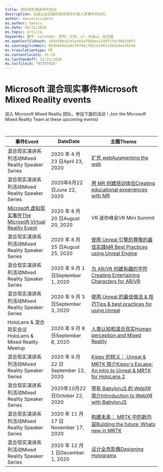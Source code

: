 ```yaml
---
title: 混合现实演讲系列活动
description: 旧金山反应器的混合现实开发人员事件的日历。
author: danielescudero
ms.author: daescu
ms.date: 10/12/2020
ms.topic: article
keywords: 事件，calendar，学院，计划，sf，旧金山，反应器
ms.openlocfilehash: 169af00c61d1eeb5af6b0ea1249f5f4c3083a9f3
ms.sourcegitcommit: 8d3b84d2aa01f078ecf92cec001a252e3ea7b24d
ms.translationtype: MT
ms.contentlocale: zh-CN
ms.lasthandoff: 12/23/2020
ms.locfileid: "97757425"
---
```

# <a name="microsoft-mixed-reality-events"></a><span data-ttu-id="94126-104">Microsoft 混合现实事件</span><span class="sxs-lookup"><span data-stu-id="94126-104">Microsoft Mixed Reality events</span></span>

<span data-ttu-id="94126-105">加入 Microsoft Mixed Reality 团队，参加下面的活动！</span><span class="sxs-lookup"><span data-stu-id="94126-105">Join the Microsoft Mixed Reality Team at these upcoming events!</span></span>

<br>

|<span data-ttu-id="94126-106">事件</span><span class="sxs-lookup"><span data-stu-id="94126-106">Event</span></span>|<span data-ttu-id="94126-107">Date</span><span class="sxs-lookup"><span data-stu-id="94126-107">Date</span></span>|<span data-ttu-id="94126-108">主题</span><span class="sxs-lookup"><span data-stu-id="94126-108">Theme</span></span>|
|-------------|-------------|-----|
| <span data-ttu-id="94126-109">混合现实演讲系列活动</span><span class="sxs-lookup"><span data-stu-id="94126-109">Mixed Reality Speaker Series</span></span>|<span data-ttu-id="94126-110">2020 年 4 月 23 日</span><span class="sxs-lookup"><span data-stu-id="94126-110">April 23, 2020</span></span>|[<span data-ttu-id="94126-111">扩充 web</span><span class="sxs-lookup"><span data-stu-id="94126-111">Augmenting the web</span></span>](https://channel9.msdn.com/Shows/Docs-Mixed-Reality/Augmenting-WebXR-Standards)|
| <span data-ttu-id="94126-112">混合现实演讲系列活动</span><span class="sxs-lookup"><span data-stu-id="94126-112">Mixed Reality Speaker Series</span></span>|<span data-ttu-id="94126-113">2020年6月22日</span><span class="sxs-lookup"><span data-stu-id="94126-113">June 22, 2020</span></span>|[<span data-ttu-id="94126-114">用 MR 创建培训体验</span><span class="sxs-lookup"><span data-stu-id="94126-114">Creating educational experiences with MR</span></span>](https://channel9.msdn.com/Shows/Docs-Mixed-Reality/Educational-Experiences-in-MR)|
| [<span data-ttu-id="94126-115">Microsoft 虚拟现实事件</span><span class="sxs-lookup"><span data-stu-id="94126-115">The Microsoft Virtual Reality Event</span></span>](https://www.meetup.com/hololens-mr/events/272364822/)|<span data-ttu-id="94126-116">2020 年 8 月 20 日</span><span class="sxs-lookup"><span data-stu-id="94126-116">August 20, 2020</span></span>|<span data-ttu-id="94126-117">VR 迷你峰会</span><span class="sxs-lookup"><span data-stu-id="94126-117">VR Mini Summit</span></span>|
| <span data-ttu-id="94126-118">混合现实演讲系列活动</span><span class="sxs-lookup"><span data-stu-id="94126-118">Mixed Reality Speaker Series</span></span>|<span data-ttu-id="94126-119">2020 年 8 月 25 日</span><span class="sxs-lookup"><span data-stu-id="94126-119">August 25, 2020</span></span>|[<span data-ttu-id="94126-120">使用 Unreal 引擎的尊敬的最佳实践</span><span class="sxs-lookup"><span data-stu-id="94126-120">MR Best Practices using Unreal Engine</span></span>](https://channel9.msdn.com/Shows/Docs-Mixed-Reality/Tips-and-Best-Practices-for-using-UE4-in-MR)|
| <span data-ttu-id="94126-121">混合现实演讲系列活动</span><span class="sxs-lookup"><span data-stu-id="94126-121">Mixed Reality Speaker Series</span></span>|<span data-ttu-id="94126-122">2020 年 9 月 1 日</span><span class="sxs-lookup"><span data-stu-id="94126-122">September 1, 2020</span></span>|[<span data-ttu-id="94126-123">为 AR/VR 创建有趣的字符</span><span class="sxs-lookup"><span data-stu-id="94126-123">Creating Entertaining Characters for AR/VR</span></span>](https://channel9.msdn.com/Shows/Docs-Mixed-Reality/Creating-Entertaining-Characters-for-Mixed-Reality)|
| <span data-ttu-id="94126-124">混合现实演讲系列活动</span><span class="sxs-lookup"><span data-stu-id="94126-124">Mixed Reality Speaker Series</span></span>|<span data-ttu-id="94126-125">2020 年 9 月 3 日</span><span class="sxs-lookup"><span data-stu-id="94126-125">September 3, 2020</span></span>|[<span data-ttu-id="94126-126">使用 Unreal 的最佳做法 & 技巧</span><span class="sxs-lookup"><span data-stu-id="94126-126">Tips & best practices for using Unreal</span></span>](https://channel9.msdn.com/Shows/Docs-Mixed-Reality/Tips-and-Best-Practices-for-using-UE4-in-MR)|
| <span data-ttu-id="94126-127">HoloLens & 混合现实会议</span><span class="sxs-lookup"><span data-stu-id="94126-127">HoloLens & Mixed Reality Meetup</span></span>|<span data-ttu-id="94126-128">2020 年 9 月 8 日</span><span class="sxs-lookup"><span data-stu-id="94126-128">September 8, 2020</span></span>|[<span data-ttu-id="94126-129">人类认知和混合现实</span><span class="sxs-lookup"><span data-stu-id="94126-129">Human perception and Mixed Reality</span></span>](https://channel9.msdn.com/Shows/Docs-Mixed-Reality/Human-Perception-and-Mixed-Reality)|
| <span data-ttu-id="94126-130">混合现实演讲系列活动</span><span class="sxs-lookup"><span data-stu-id="94126-130">Mixed Reality Speaker Series</span></span>|<span data-ttu-id="94126-131">2020 年 9 月 22 日</span><span class="sxs-lookup"><span data-stu-id="94126-131">September 22, 2020</span></span>|[<span data-ttu-id="94126-132">Kippy 的转义： Unreal & MRTK 简介</span><span class="sxs-lookup"><span data-stu-id="94126-132">Kippy's Escape: An intro to Unreal & MRTK for HoloLens 2</span></span>]()|
| <span data-ttu-id="94126-133">混合现实演讲系列活动</span><span class="sxs-lookup"><span data-stu-id="94126-133">Mixed Reality Speaker Series</span></span>|<span data-ttu-id="94126-134">2020年10月22日</span><span class="sxs-lookup"><span data-stu-id="94126-134">October 22, 2020</span></span>|[<span data-ttu-id="94126-135">带有 BabylonJS 的 WebXR 简介</span><span class="sxs-lookup"><span data-stu-id="94126-135">Introduction to WebXR with BabylonJS</span></span>](https://channel9.msdn.com/Shows/Docs-Mixed-Reality/Adding-Augmented-Reality-to-your-Typescript-Project)|
| <span data-ttu-id="94126-136">混合现实演讲系列活动</span><span class="sxs-lookup"><span data-stu-id="94126-136">Mixed Reality Speaker Series</span></span>|<span data-ttu-id="94126-137">2020 年 11 月 17 日</span><span class="sxs-lookup"><span data-stu-id="94126-137">November 17, 2020</span></span>|[<span data-ttu-id="94126-138">构建未来： MRTK 中的新内容</span><span class="sxs-lookup"><span data-stu-id="94126-138">Building the future: Whats new in MRTK</span></span>](https://channel9.msdn.com/Shows/Docs-Mixed-Reality/Building-the-Future-Whats-New-in-the-Mixed-Reality-Toolkit)|
| <span data-ttu-id="94126-139">混合现实演讲系列活动</span><span class="sxs-lookup"><span data-stu-id="94126-139">Mixed Reality Speaker Series</span></span>|<span data-ttu-id="94126-140">2020 年 12 月 1 日</span><span class="sxs-lookup"><span data-stu-id="94126-140">December 1, 2020</span></span>|[<span data-ttu-id="94126-141">设计全息影像</span><span class="sxs-lookup"><span data-stu-id="94126-141">Designing Holograms</span></span>]()|



